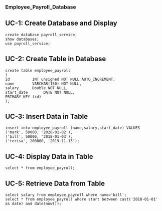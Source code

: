 ### Employee_Payroll_Database

## UC-1: Create Database and Display

```
create database payroll_service;
show databases;
use payroll_service; 
```
## UC-2: Create Table in Database
```
create table employee_payroll
(
id          INT unsigned NOT NULL AUTO_INCREMENT,
name        VARCHAR(150) NOT NULL,
salary      Double NOT NULL,
start_date       DATE NOT NULL,
PRIMARY KEY (id)
);
```
## UC-3: Insert Data in Table
```
insert into employee_payroll (name,salary,start_date) VALUES
('mark', 50000, '2020-01-02'),
('bill', 50000, '2018-01-03'),
('terisa', 200000, '2019-11-13');
```
## UC-4: Display Data in Table
```
select * from employee_payroll;
```
## UC-5: Retrieve Data from Table
```
select salary from employee_payroll where name='bill';
select * from employee_payroll where start between cast('2018-01-01' as date) and date(now());
```

